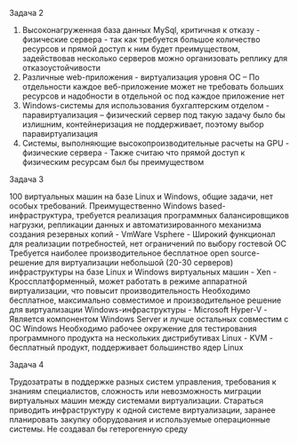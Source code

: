 Задача 2

1) Высоконагруженная база данных MySql, критичная к отказу - физические сервера - так как требуется большое количество ресурсов и прямой доступ к ним будет преимуществом, задействовав несколько серверов можно организовать реплику для отказоустойчивости
2)  Различные web-приложения - виртуализация уровня ОС – По отдельности каждое веб-приложение может не требовать больших ресурсов и надобности в отдельной ос под каждое приложение нет
3) Windows-системы для использования бухгалтерским отделом - паравиртуализация – физический сервер под такую задачу было бы излишним, контейнеризация не поддерживает, поэтому выбор паравиртуализация
4)  Системы, выполняющие высокопроизводительные расчеты на GPU - физические сервера - Также считаю что прямой доступ к физическим ресурсам был бы преимуществом
   
Задача 3

100 виртуальных машин на базе Linux и Windows, общие задачи, нет особых требований. Преимущественно Windows based-инфраструктура, требуется реализация программных балансировщиков нагрузки, репликации данных и автоматизированного механизма создания резервных копий - VmWare Vsphere - Широкий функционал для реализации потребностей, нет ограничений по выбору гостевой ОС
Требуется наиболее производительное бесплатное open source-решение для виртуализации небольшой (20-30 серверов) инфраструктуры на базе Linux и Windows виртуальных машин - Xen - Кроссплатформенный, может работать в режиме аппаратной виртуализации, что повысит производительность
Необходимо бесплатное, максимально совместимое и производительное решение для виртуализации Windows-инфраструктуры - Microsoft Hyper-V - Является компонентом Windows Server и лучше остальных совместим с ОС Windows
Необходимо рабочее окружение для тестирования программного продукта на нескольких дистрибутивах Linux - KVM - бесплатный продукт, поддерживает большинство ядер Linux

Задача 4

Трудозатраты в поддержке разных систем управления, требования к знаниям специалистов, сложность или невозможность миграции виртуальных машин между системами виртуализации.
Стараться приводить инфраструктуру к одной системе виртуализации, заранее планировать закупку оборудования и используемые операционные системы.
Не создавал бы гетерогенную среду